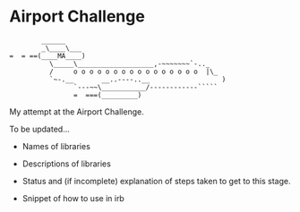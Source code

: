 Airport Challenge
=================

```
        ______
        _\____\___
=  = ==(____MA____)
          \_____\___________________,-~~~~~~~`-.._
          /     o o o o o o o o o o o o o o o o  |\_
          `~-.__       __..----..__                  )
                `---~~\___________/------------`````
                =  ===(_________)

```

My attempt at the Airport Challenge.


To be updated...

* Names of libraries

* Descriptions of libraries

* Status and (if incomplete) explanation of steps taken to get to this stage.

* Snippet of how to use in irb
